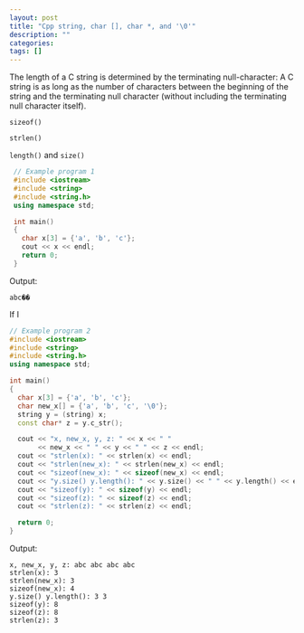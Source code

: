 ```yaml
---
layout: post
title: "Cpp string, char [], char *, and '\0'"
description: ""
categories: 
tags: []
---
```



The length of a C string is determined by the terminating null-character: A C string is as long as the number of characters between the beginning of the string and the terminating null character (without including the terminating null character itself).

`sizeof()`


`strlen()`


`length()` and `size()` 


```cpp
 // Example program 1
 #include <iostream>
 #include <string>
 #include <string.h>
 using namespace std;

 int main()
 {
   char x[3] = {'a', 'b', 'c'};
   cout << x << endl;
   return 0;
 }
```

Output:

```shell
abc��
```

If I 

```cpp
// Example program 2
#include <iostream>
#include <string>
#include <string.h>
using namespace std;

int main()
{
  char x[3] = {'a', 'b', 'c'};
  char new_x[] = {'a', 'b', 'c', '\0'};
  string y = (string) x;
  const char* z = y.c_str();

  cout << "x, new_x, y, z: " << x << " "
       << new_x << " " << y << " " << z << endl;
  cout << "strlen(x): " << strlen(x) << endl;
  cout << "strlen(new_x): " << strlen(new_x) << endl;
  cout << "sizeof(new_x): " << sizeof(new_x) << endl;
  cout << "y.size() y.length(): " << y.size() << " " << y.length() << endl;
  cout << "sizeof(y): " << sizeof(y) << endl;
  cout << "sizeof(z): " << sizeof(z) << endl;
  cout << "strlen(z): " << strlen(z) << endl;

  return 0;
}
```

Output:

```shell
x, new_x, y, z: abc abc abc abc
strlen(x): 3
strlen(new_x): 3
sizeof(new_x): 4
y.size() y.length(): 3 3
sizeof(y): 8
sizeof(z): 8
strlen(z): 3
```